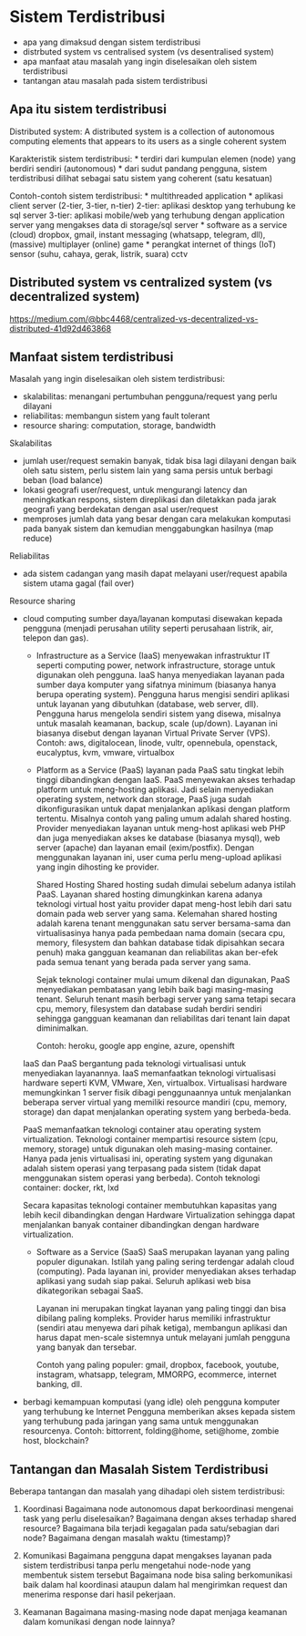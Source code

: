 # Sistem Terdistribusi
* apa yang dimaksud dengan sistem terdistribusi
* distrbuted system vs centralised system (vs desentralised system)
* apa manfaat atau masalah yang ingin diselesaikan oleh sistem terdistribusi
* tantangan atau masalah pada sistem terdistribusi


## Apa itu sistem terdistribusi

Distributed system:
    A distributed system is a collection of autonomous computing elements that
    appears to its users as a single coherent system

Karakteristik sistem terdistribusi:
    * terdiri dari kumpulan elemen (node) yang berdiri sendiri (autonomous)
    * dari sudut pandang pengguna, sistem terdistribusi dilihat sebagai satu
      sistem yang coherent (satu kesatuan)

Contoh-contoh sistem terdistribusi:
    * multithreaded application
    * aplikasi client server (2-tier, 3-tier, n-tier)
        2-tier: aplikasi desktop yang terhubung ke sql server
        3-tier: aplikasi mobile/web yang terhubung dengan application server
                yang mengakses data di storage/sql server
    * software as a service (cloud)
        dropbox, gmail, instant messaging (whatsapp, telegram, dll),
        (massive) multiplayer (online) game
    * perangkat internet of things (IoT)
        sensor (suhu, cahaya, gerak, listrik, suara)
        cctv


## Distributed system vs centralized system (vs decentralized system)

https://medium.com/@bbc4468/centralized-vs-decentralized-vs-distributed-41d92d463868


## Manfaat sistem terdistribusi

Masalah yang ingin diselesaikan oleh sistem terdistribusi:
* skalabilitas: menangani pertumbuhan pengguna/request yang perlu dilayani
* reliabilitas: membangun sistem yang fault tolerant
* resource sharing: computation, storage, bandwidth

Skalabilitas
- jumlah user/request semakin banyak, tidak bisa lagi dilayani dengan baik oleh
  satu sistem, perlu sistem lain yang sama persis untuk berbagi beban
  (load balance)
- lokasi geografi user/request, untuk mengurangi latency dan meningkatkan
  respons, sistem direplikasi dan diletakkan pada jarak geografi yang
  berdekatan dengan asal user/request
- memproses jumlah data yang besar dengan cara melakukan komputasi pada
  banyak sistem dan kemudian menggabungkan hasilnya (map reduce)

Reliabilitas
- ada sistem cadangan yang masih dapat melayani user/request apabila sistem
  utama gagal (fail over)

Resource sharing
- cloud computing
  sumber daya/layanan komputasi disewakan kepada pengguna (menjadi perusahan
  utility seperti perusahaan listrik, air, telepon dan gas).

  - Infrastructure as a Service (IaaS)
    menyewakan infrastruktur IT seperti computing power, network infrastructure,
    storage untuk digunakan oleh pengguna. IaaS hanya menyediakan layanan
    pada sumber daya komputer yang sifatnya minimum (biasanya hanya berupa
    operating system). Pengguna harus mengisi sendiri aplikasi untuk layanan
    yang dibutuhkan (database, web server, dll).
    Pengguna harus mengelola sendiri sistem yang disewa, misalnya untuk
    masalah keamanan, backup, scale (up/down).
    Layanan ini biasanya disebut dengan layanan Virtual Private Server (VPS).
    Contoh: aws, digitalocean, linode, vultr, opennebula, openstack, eucalyptus,
    kvm, vmware, virtualbox
  
  - Platform as a Service (PaaS)
    layanan pada PaaS satu tingkat lebih tinggi dibandingkan dengan IaaS. PaaS
    menyewakan akses terhadap platform untuk meng-hosting aplikasi. Jadi selain
    menyediakan operating system, network dan storage, PaaS juga sudah
    dikonfigurasikan untuk dapat menjalankan aplikasi dengan platform tertentu.
    Misalnya contoh yang paling umum adalah shared hosting. Provider menyediakan
    layanan untuk meng-host aplikasi web PHP dan juga menyediakan akses ke
    database (biasanya mysql), web server (apache) dan layanan email
    (exim/postfix).
    Dengan menggunakan layanan ini, user cuma perlu meng-upload aplikasi yang
    ingin dihosting ke provider.

    Shared Hosting
    Shared hosting sudah dimulai sebelum adanya istilah PaaS. Layanan shared
    hosting dimungkinkan karena adanya teknologi virtual host yaitu provider
    dapat meng-host lebih dari satu domain pada web server yang sama.
    Kelemahan shared hosting adalah karena tenant menggunakan satu server
    bersama-sama dan virtualisasinya hanya pada pembedaan nama domain (secara
    cpu, memory, filesystem dan bahkan database tidak dipisahkan secara penuh)
    maka gangguan keamanan dan reliabilitas akan ber-efek pada semua tenant
    yang berada pada server yang sama.

    Sejak teknologi container mulai umum dikenal dan digunakan, PaaS menyediakan
    pembatasan yang lebih baik bagi masing-masing tenant. Seluruh tenant masih
    berbagi server yang sama tetapi secara cpu, memory, filesystem dan database
    sudah berdiri sendiri sehingga gangguan keamanan dan reliabilitas dari
    tenant lain dapat diminimalkan.

    Contoh: heroku, google app engine, azure, openshift

  IaaS dan PaaS bergantung pada teknologi virtualisasi untuk menyediakan
  layanannya.
  IaaS memanfaatkan teknologi virtualisasi hardware seperti KVM, VMware, Xen,
  virtualbox.
  Virtualisasi hardware memungkinkan 1 server fisik dibagi penggunaannya untuk
  menjalankan beberapa server virtual yang memiliki resource mandiri (cpu,
  memory, storage) dan dapat menjalankan operating system yang berbeda-beda.

  PaaS memanfaatkan teknologi container atau operating system virtualization.
  Teknologi container mempartisi resource sistem (cpu, memory, storage) untuk
  digunakan oleh masing-masing container. Hanya pada jenis virtualisasi ini,
  operating system yang digunakan adalah sistem operasi yang terpasang pada
  sistem (tidak dapat menggunakan sistem operasi yang berbeda).
  Contoh teknologi container: docker, rkt, lxd

  Secara kapasitas teknologi container membutuhkan kapasitas yang lebih
  kecil dibandingkan dengan Hardware Virtualization sehingga dapat menjalankan
  banyak container dibandingkan dengan hardware virtualization.

  - Software as a Service (SaaS)
    SaaS merupakan layanan yang paling populer digunakan. Istilah yang paling
    sering terdengar adalah cloud (computing).
    Pada layanan ini, provider menyediakan akses terhadap aplikasi yang sudah
    siap pakai. Seluruh aplikasi web bisa dikategorikan sebagai SaaS.

    Layanan ini merupakan tingkat layanan yang paling tinggi dan bisa dibilang
    paling kompleks. Provider harus memiliki infrastruktur (sendiri atau menyewa
    dari pihak ketiga), membangun aplikasi dan harus dapat men-scale sistemnya
    untuk melayani jumlah pengguna yang banyak dan tersebar.

    Contoh yang paling populer: gmail, dropbox, facebook, youtube, instagram,
    whatsapp, telegram, MMORPG, ecommerce, internet banking, dll.

- berbagi kemampuan komputasi (yang idle) oleh pengguna komputer yang terhubung
  ke Internet
  Pengguna memberikan akses kepada sistem yang terhubung pada jaringan yang sama
  untuk menggunakan resourcenya.
  Contoh: bittorrent, folding@home, seti@home, zombie host, blockchain?


## Tantangan dan Masalah Sistem Terdistribusi

Beberapa tantangan dan masalah yang dihadapi oleh sistem terdistribusi:
1. Koordinasi
   Bagaimana node autonomous dapat berkoordinasi mengenai task yang perlu
   diselesaikan? Bagaimana dengan akses terhadap shared resource?
   Bagaimana bila terjadi kegagalan pada satu/sebagian dari node?
   Bagaimana dengan masalah waktu (timestamp)?

2. Komunikasi
   Bagaimana pengguna dapat mengakses layanan pada sistem terdistribusi
   tanpa perlu mengetahui node-node yang membentuk sistem tersebut
   Bagaimana node bisa saling berkomunikasi baik dalam hal koordinasi
   ataupun dalam hal mengirimkan request dan menerima response dari hasil
   pekerjaan.

3. Keamanan
   Bagaimana masing-masing node dapat menjaga keamanan dalam komunikasi
   dengan node lainnya?
